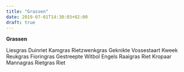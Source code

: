 ```yaml
---
title: "Grassen"
date: 2019-07-01T14:30:03+02:00
draft: true
---
```


**Grassen**

Liesgras
Duinriet
Kamgras
Rietzwenkgras
Geknikte Vossestaart
Kweek
Reukgras
Fioringras
Gestreepte Witbol
Engels Raaigras
Riet
Kropaar
Mannagras
Rietgras
Riet